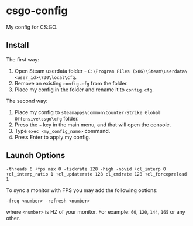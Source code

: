 # csgo-config
My config for CS:GO.

Install
---
The first way:
1. Open Steam userdata folder - `C:\Program Files (x86)\Steam\userdata\<user_id>\730\local\cfg`.
2. Remove an existing `config.cfg` from the folder.
3. Place my config in the folder and rename it to `config.cfg`.

The second way:
1. Place my config to `steamapps\common\Counter-Strike Global Offensive\csgo\cfg` folder.
2. Press the `~` key in the main menu, and that will open the console.
2. Type `exec <my_config_name>` command.
3. Press Enter to apply my config.

Launch Options
---
```
-threads 6 +fps max 0 -tickrate 128 -high -novid +cl_interp 0 +cl_interp_ratio 1 +cl_updaterate 128 cl_cmdrate 128 +cl_forcepreload 1
```

To sync a monitor with FPS you may add the following options:

```
-freq <number> -refresh <number>
```
where `<number>` is HZ of your monitor. For example: `60`, `120`, `144`, `165` or any other.
